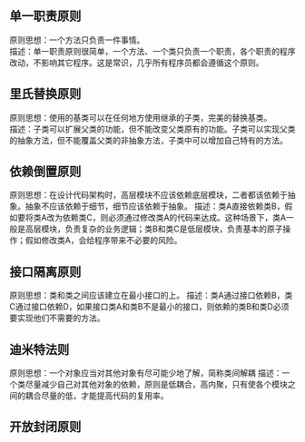 ## 单一职责原则
原则思想：一个方法只负责一件事情。  
描述：单一职责原则很简单，一个方法、一个类只负责一个职责，各个职责的程序改动，不影响其它程序。这是常识，几乎所有程序员都会遵循这个原则。

## 里氏替换原则
原则思想：使用的基类可以在任何地方使用继承的子类，完美的替换基类。  
描述：子类可以扩展父类的功能，但不能改变父类原有的功能。子类可以实现父类的抽象方法，但不能覆盖父类的非抽象方法，子类中可以增加自己特有的方法。

## 依赖倒置原则
原则思想：在设计代码架构时，高层模块不应该依赖底层模块，二者都该依赖于抽象。抽象不应该依赖于细节，细节应该依赖于抽象。
描述：类A直接依赖类B，假如要将类A改为依赖类C，则必须通过修改类A的代码来达成。这种场景下，类A一般是高层模块，负责复杂的业务逻辑；类B和类C是低层模块，负责基本的原子操作；假如修改类A，会给程序带来不必要的风险。

## 接口隔离原则
原则思想：类和类之间应该建立在最小接口的上。
描述：类A通过接口依赖B，类C通过接口依赖D，如果接口类A和类B不是最小的接口，则依赖的类B和类D必须要实现他们不需要的方法。

## 迪米特法则
原则思想：一个对象应当对其他对象有尽可能少地了解，简称类间解耦
描述：一个类尽量减少自己对其他对象的依赖，原则是低耦合，高内聚，只有使各个模块之间的耦合尽量的低，才能提高代码的复用率。

## 开放封闭原则
